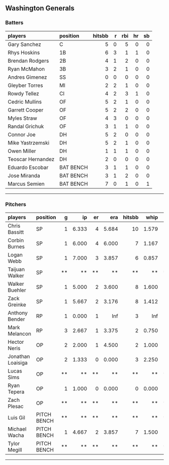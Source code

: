 ## Washington Generals

### Batters

 
|players           |position  | hitsbb|  r| rbi| hr| sb| 
|:-----------------|:---------|------:|--:|---:|--:|--:| 
|Gary Sanchez      |C         |      5|  0|   5|  0|  0| 
|Rhys Hoskins      |1B        |      6|  3|   1|  1|  0| 
|Brendan Rodgers   |2B        |      4|  1|   2|  0|  0| 
|Ryan McMahon      |3B        |      3|  2|   1|  0|  0| 
|Andres Gimenez    |SS        |      0|  0|   0|  0|  0| 
|Gleyber Torres    |MI        |      2|  2|   1|  0|  0| 
|Rowdy Tellez      |CI        |      4|  2|   3|  1|  0| 
|Cedric Mullins    |OF        |      5|  2|   1|  0|  0| 
|Garrett Cooper    |OF        |      5|  2|   2|  0|  0| 
|Myles Straw       |OF        |      4|  3|   0|  0|  0| 
|Randal Grichuk    |OF        |      3|  1|   1|  0|  0| 
|Connor Joe        |DH        |      5|  2|   0|  0|  0| 
|Mike Yastrzemski  |DH        |      5|  2|   1|  0|  0| 
|Owen Miller       |DH        |      1|  1|   1|  0|  0| 
|Teoscar Hernandez |DH        |      2|  0|   0|  0|  0| 
|Eduardo Escobar   |BAT BENCH |      3|  1|   1|  0|  0| 
|Jose Miranda      |BAT BENCH |      3|  1|   2|  0|  0| 
|Marcus Semien     |BAT BENCH |      7|  0|   1|  0|  1| 


* * *

### Pitchers

 
|players           |position    |  g|    ip| er|   era| hitsbb|  whip| so|  w| sv| 
|:-----------------|:-----------|--:|-----:|--:|-----:|------:|-----:|--:|--:|--:| 
|Chris Bassitt     |SP          |  1| 6.333|  4| 5.684|     10| 1.579|  3|  0|  0| 
|Corbin Burnes     |SP          |  1| 6.000|  4| 6.000|      7| 1.167|  5|  0|  0| 
|Logan Webb        |SP          |  1| 7.000|  3| 3.857|      6| 0.857|  6|  0|  0| 
|Taijuan Walker    |SP          | **|    **| **|    **|     **|    **| **| **| **| 
|Walker Buehler    |SP          |  1| 5.000|  2| 3.600|      8| 1.600|  4|  1|  0| 
|Zack Greinke      |SP          |  1| 5.667|  2| 3.176|      8| 1.412|  4|  0|  0| 
|Anthony Bender    |RP          |  1| 0.000|  1|   Inf|      3|   Inf|  0|  0|  0| 
|Mark Melancon     |RP          |  3| 2.667|  1| 3.375|      2| 0.750|  3|  0|  2| 
|Hector Neris      |OP          |  2| 2.000|  1| 4.500|      2| 1.000|  4|  0|  0| 
|Jonathan Loaisiga |OP          |  2| 1.333|  0| 0.000|      3| 2.250|  4|  0|  0| 
|Lucas Sims        |OP          | **|    **| **|    **|     **|    **| **| **| **| 
|Ryan Tepera       |OP          |  1| 1.000|  0| 0.000|      0| 0.000|  0|  0|  0| 
|Zach Plesac       |OP          | **|    **| **|    **|     **|    **| **| **| **| 
|Luis Gil          |PITCH BENCH | **|    **| **|    **|     **|    **| **| **| **| 
|Michael Wacha     |PITCH BENCH |  1| 4.667|  2| 3.857|      7| 1.500|  3|  0|  0| 
|Tylor Megill      |PITCH BENCH | **|    **| **|    **|     **|    **| **| **| **| 


* * *



